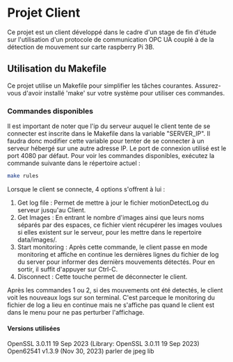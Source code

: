 # Projet Client

Ce projet est un client développé dans le cadre d'un stage de fin d'étude sur l'utilisation d'un protocole de communication OPC UA couplé à de la détection de mouvement sur carte raspberry Pi 3B.

## Utilisation du Makefile

Ce projet utilise un Makefile pour simplifier les tâches courantes. Assurez-vous d'avoir installé 'make' sur votre système pour utiliser ces commandes.

### Commandes disponibles

Il est important de noter que l'ip du serveur auquel le client tente de se connecter est inscrite dans le Makefile dans la variable "SERVER_IP". Il faudra donc modifier cette variable pour tenter de se connecter à un serveur hébergé sur une autre adresse IP. Le port de connexion utilisé est le port 4080 par défaut.
Pour voir les commandes disponibles, exécutez la commande suivante dans le répertoire actuel :

```bash
make rules
```

Lorsque le client se connecte, 4 options s'offrent à lui :
1. Get log file : Permet de mettre à jour le fichier motionDetectLog du serveur jusqu'au Client.
2. Get Images : En entrant le nombre d'images ainsi que leurs noms séparés par des espaces, ce fichier vient récupérer les images voulues si elles existent sur le serveur, pour les mettre dans le repertoire data/images/.
3. Start monitoring : Après cette commande, le client passe en mode monitoring et affiche en continue les dernières lignes du fichier de log du server pour informer des dernièrs mouvements détectés. Pour en sortir, il suffit d'appuyer sur Ctrl-C.
4. Disconnect : Cette touche permet de déconnecter le client.

Après les commandes 1 ou 2, si des mouvements ont été detectés, le client voit les nouveaux logs sur son terminal. C'est parceque le monitoring du fichier de log a lieu en continue mais ne s'affiche pas quand le client est dans le menu pour ne pas perturber l'affichage.

#### Versions utilisées
OpenSSL 3.0.11 19 Sep 2023 (Library: OpenSSL 3.0.11 19 Sep 2023)
Open62541 v1.3.9 (Nov 30, 2023)
parler de jpeg lib
